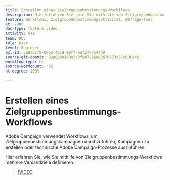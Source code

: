 ```yaml
---
title: Erstellen eines Zielgruppenbestimmungs-Workflows
description: Hier erfahren Sie, wie Sie mithilfe von Zielgruppenbestimmungs-Workflows mehrere Versandziele definieren.
feature: Workflows, Zielgruppenbestimmungsaktivität, Abfrage-Tool
kt: 7980
doc-type: feature video
activity: use
team: DOC
role: User
level: Beginner
exl-id: 5a8382f0-0662-46cd-90ff-aaf27a7c4fd9
source-git-commit: 02a6238163a7c8f887236e03b78673c57c836a45
workflow-type: ht
source-wordcount: '52'
ht-degree: 100%

---
```


# Erstellen eines Zielgruppenbestimmungs-Workflows

Adobe Campaign verwendet Workflows, um Zielgruppenbestimmungskampagnen durchzuführen, Kampagnen zu erstellen oder technische Adobe Campaign-Prozesse auszuführen.

Hier erfahren Sie, wie Sie mithilfe von Zielgruppenbestimmungs-Workflows mehrere Versandziele definieren.

>[!VIDEO](https://video.tv.adobe.com/v/25605?quality=12)

